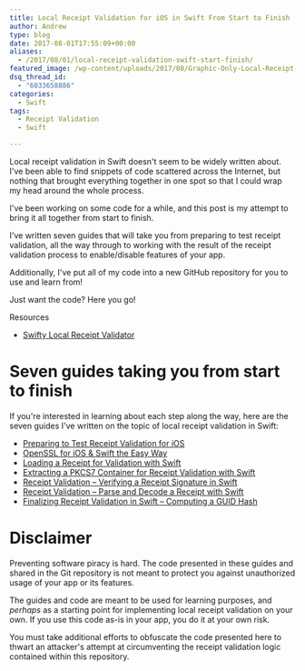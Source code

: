 ```yaml
---
title: Local Receipt Validation for iOS in Swift From Start to Finish
author: Andrew
type: blog
date: 2017-08-01T17:55:09+00:00
aliases:
  - /2017/08/01/local-receipt-validation-swift-start-finish/
featured_image: /wp-content/uploads/2017/08/Graphic-Only-Local-Receipt-Validation-for-iOS-in-Swift-From-Start-to-Finish.png
dsq_thread_id:
  - "6033658886"
categories:
  - Swift
tags:
  - Receipt Validation
  - Swift

---
```

Local receipt validation in Swift doesn't seem to be widely written about. I've been able to find snippets of code scattered across the Internet, but nothing that brought everything together in one spot so that I could wrap my head around the whole process.

I've been working on some code for a while, and this post is my attempt to bring it all together from start to finish.

I've written seven guides that will take you from preparing to test receipt validation, all the way through to working with the result of the receipt validation process to enable/disable features of your app.

Additionally, I've put all of my code into a new GitHub repository for you to use and learn from!

Just want the code? Here you go!

<div class="resources">
  <div class="resources-header">
    Resources
  </div>
  
  <ul class="resources-content">
    <li>
      <i class="fa fa-github fa-lg"></i> <a href="https://github.com/andrewcbancroft/SwiftyLocalReceiptValidator">Swifty Local Receipt Validator</a>
    </li>
  </ul>
</div>

# Seven guides taking you from start to finish

If you're interested in learning about each step along the way, here are the seven guides I've written on the topic of local receipt validation in Swift:

  * [Preparing to Test Receipt Validation for iOS][1]
  * [OpenSSL for iOS & Swift the Easy Way][2]
  * [Loading a Receipt for Validation with Swift][3]
  * [Extracting a PKCS7 Container for Receipt Validation with Swift][4]
  * [Receipt Validation – Verifying a Receipt Signature in Swift][5]
  * [Receipt Validation – Parse and Decode a Receipt with Swift][6]
  * [Finalizing Receipt Validation in Swift – Computing a GUID Hash][7]

# Disclaimer

Preventing software piracy is hard. The code presented in these guides and shared in the Git repository is not meant to protect you against unauthorized usage of your app or its features.

The guides and code are meant to be used for learning purposes, and _perhaps_ as a starting point for implementing local receipt validation on your own. If you use this code as-is in your app, you do it at your own risk.

You must take additional efforts to obfuscate the code presented here to thwart an attacker's attempt at circumventing the receipt validation logic contained within this repository.

 [1]: https://www.andrewcbancroft.com/2015/10/05/preparing-to-test-receipt-validation-for-ios/#build-run-on-device
 [2]: https://www.andrewcbancroft.com/2015/09/21/openssl-for-ios-swift-the-easy-way/
 [3]: https://www.andrewcbancroft.com/2015/10/13/loading-a-receipt-for-validation-with-swift/
 [4]: https://www.andrewcbancroft.com/2016/06/09/extracting-a-pkcs7-container-for-receipt-validation-with-swift/
 [5]: https://www.andrewcbancroft.com/2017/07/16/receipt-validation-verifying-a-receipt-signature-in-swift/
 [6]: https://www.andrewcbancroft.com/2017/07/27/receipt-validation-parsing-a-receipt-with-swift/
 [7]: https://www.andrewcbancroft.com/2017/07/31/finalizing-receipt-validation-in-swift-computing-a-guid-hash/